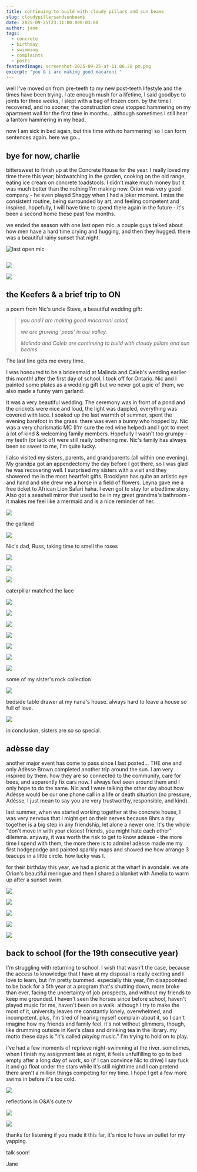 ```yaml
---
title: continuing to build with cloudy pillars and sun beams
slug: cloudypillarsandsunbeams
date: 2025-09-25T23:11:00.000-03:00
author: jane
tags:
  - concrete
  - birthday
  - swimming
  - complaints
  - posts
featuredImage: screenshot-2025-09-25-at-11.06.28 pm.png
excerpt: "you & i are making good macaroni "
---
```

well I've moved on from pre-teeth to my new post-teeth lifestyle and the times have been trying. I ate enough mush for a lifetime, I said goodbye to joints for three weeks, I slept with a bag of frozen corn. by the time I recovered, and no sooner, the construction crew stopped hammering on my apartment wall for the first time in months... although sometimes I still hear a fantom hammering in my head. 

now I am sick in bed again, but this time with no hammering! so I can form sentences again. here we go...

## bye for now, charlie

bittersweet to finish up at the Concrete House for the year. I really loved my time there this year; birdwatching in the garden, cooking on the old range, eating ice cream on concrete toadstools. I didn't make much money but it was much better than the nothing I'm making now. Orion was very good company - he even played Shaggy when I had a joker moment. I miss the consistent routine, being surrounded by art, and feeling competent and inspired. hopefully, I will have time to spend there again in the future - it's been a second home these past few months. 

we ended the season with one last open mic. a couple guys talked about how men have a hard time crying and hugging, and then they hugged. there was a beautiful rainy sunset that night.

![](screenshot-2025-09-25-at-9.45.37 pm.png "last open mic")

![]()

![](screenshot-2025-09-25-at-9.50.11 pm.png)

![](screenshot-2025-09-25-at-9.49.49 pm.png)

## the Keefers & a brief trip to ON

a poem from Nic's uncle Steve, a beautiful wedding gift:

> *you and I are making good macarroni salad,* 
>
> *we are growing 'peas' in our valley.*
>
> *Malinda and Caleb are continuing to build with cloudy pillars and sun beams.*

The last line gets me every time.

I was honoured to be a bridesmaid at Malinda and Caleb's wedding earlier this month! after the first day of school, I took off for Ontario. Nic and I painted some plates as a wedding gift but we never got a pic of them, we also made a funny yarn garland.

It was a very beautiful wedding. The ceremony was in front of a pond and the crickets were nice and loud, the light was dappled, everything was covered with lace. I soaked up the last warmth of summer, spent the evening barefoot in the grass. there was even a bunny who hopped by. Nic was a very charismatic MC (I'm sure the red wine helped) and I got to meet a lot of kind & welcoming family members. Hopefully I wasn't too grumpy - my teeth (or lack of) were still really bothering me. Nic's family has always been so sweet to me, I'm quite lucky.

I also visited my sisters, parents, and grandparents (all within one evening). My grandpa got an appendectomy the day before I got there, so I was glad he was recovering well. I surprised my sisters with a visit and they showered me in the most heartfelt gifts. Brooklynn has quite an artistic eye and hand and she drew me a horse in a field of flowers. Leyna gave me a free ticket to African Lion Safari haha. I even got to stay for a bedtime story. Also got a seashell mirror that used to be in my great grandma's bathroom - it makes me feel like a mermaid and is a nice reminder of her.

![](screenshot-2025-09-25-at-10.10.11 pm.png)

the garland

![](screenshot-2025-09-25-at-10.17.18 pm.png)

Nic's dad, Russ, taking time to smell the roses

![](screenshot-2025-09-25-at-10.13.57 pm.png)

![](screenshot-2025-09-25-at-10.15.54 pm.png)

![](screenshot-2025-09-25-at-10.10.55 pm.png)

caterpillar matched the lace

![](screenshot-2025-09-25-at-10.12.15 pm.png)

![](screenshot-2025-09-25-at-10.11.45 pm.png)

![](screenshot-2025-09-25-at-10.13.00 pm.png)

![](screenshot-2025-09-25-at-10.15.01 pm.png)

![](screenshot-2025-09-25-at-10.16.55 pm.png)

![](screenshot-2025-09-25-at-10.12.35 pm.png)

![](screenshot-2025-09-25-at-10.10.32 pm.png)

some of my sister's rock collection

![](screenshot-2025-09-25-at-10.25.37 pm.png)

bedside table drawer at my nana's house. always hard to leave a house so full of love.

![](screenshot-2025-09-25-at-10.10.42 pm.png)

in conclusion, sisters are so so special. 

## adèsse day

another major event has come to pass since I last posted... THE one and only Adèsse Brown completed another trip around the sun. I am very inspired by them. how they are so connected to the community, care for bees, and apparently fix cars now. I always feel seen around them and I only hope to do the same. Nic and I were talking the other day about how Adèsse would be our one phone call in a life or death situation (no pressure, Adèsse, I just mean to say you are very trustworthy, responsible, and kind). 

last summer, when we started working together at the concrete house, I was very nervous that I might get on their nerves because 8hrs a day together is a big step in any friendship, let alone a newer one. It's the whole "don't move in with your closest friends, you might hate each other" dilemma. anyway, it was worth the risk to get to know adèsse - the more time I spend with them, the more there is to admire! adèsse made me my first hodgepodge and painted sparkly maps and showed me how arrange 3 teacups in a little circle. how lucky was I.

for their birthday this year, we had a picnic at the wharf in avondale. we ate Orion's beautiful meringue and then I shared a blanket with Amelia to warm up after a sunset swim. 

![](screenshot-2025-09-25-at-10.46.10 pm.png)

![](screenshot-2025-09-25-at-10.46.44 pm.png)

![](screenshot-2025-09-25-at-10.47.30 pm.png)

![](screenshot-2025-09-25-at-10.47.10 pm.png)

![](screenshot-2025-09-25-at-10.47.51 pm.png)

## back to school (for the 19th consecutive year)

I'm struggling with returning to school. I wish that wasn't the case, because the access to knowledge that I have at my disposal is really exciting and I love to learn, but I'm pretty bummed. especially this year, I'm disappointed to be back for a 5th year at a program that's shutting down, more broke than ever, facing the uncertainty of job prospects, and without my friends to keep me grounded. I haven't seen the horses since before school, haven't played music for me, haven't been on a walk. although I try to make the most of it, university leaves me constantly lonely, overwhelmed, and incompetent. plus, I'm tired of hearing myself complain about it, so I can't imagine how my friends and family feel. it's not without glimmers, though, like drumming outside in Ken's class and drinking tea in the library. my motto these days is "it's called *playing* music." I'm trying to hold on to play. 

i've had a few moments of reprieve night-swimming at the river. sometimes, when I finish my assignment late at night, it feels unfulfilling to go to bed empty after a long day of work, so (if I can convince Nic to drive) I say fuck it and go float under the stars while it's still nighttime and I can pretend there aren't a million things competing for my time. I hope I get a few more swims in before it's too cold. 

![](screenshot-2025-09-25-at-11.06.06 pm.png)

reflections in O&A's cute tv

![](screenshot-2025-09-25-at-11.06.28 pm.png)

![](screenshot-2025-09-25-at-11.06.51 pm.png)

thanks for listening if you made it this far, it's nice to have an outlet for my yapping. 

talk soon!

Jane
